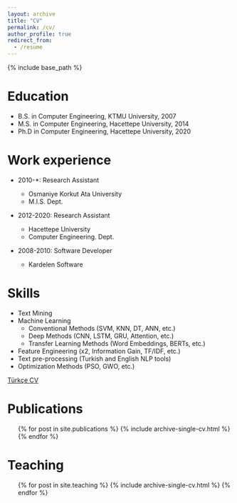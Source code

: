 ```yaml
---
layout: archive
title: "CV"
permalink: /cv/
author_profile: true
redirect_from:
  - /resume
---
```


{% include base_path %}

Education
======
* B.S. in Computer Engineering, KTMU University, 2007
* M.S. in Computer Engineering, Hacettepe University, 2014
* Ph.D in Computer Engineering, Hacettepe University, 2020

Work experience
======
* 2010-*: Research Assistant
  * Osmaniye Korkut Ata University
  * M.I.S. Dept.

* 2012-2020: Research Assistant
  * Hacettepe University
  * Computer Engineering. Dept.
  
* 2008-2010: Software Developer
  * Kardelen Software
  
Skills
======
* Text Mining
* Machine Learning
  * Conventional Methods (SVM, KNN, DT, ANN, etc.)
  * Deep Methods (CNN, LSTM, GRU, Attention, etc.)
  * Transfer Learning Methods (Word Embeddings, BERTs, etc.)
* Feature Engineering (x2, Information Gain, TF/IDF, etc.)
* Text pre-processing (Turkish and English NLP tools)
* Optimization Methods (PSO, GWO, etc.)

[Türkçe CV](../files/cv.pdf)



Publications
======
  <ul>{% for post in site.publications %}
    {% include archive-single-cv.html %}
  {% endfor %}</ul>


Teaching
======
  <ul>{% for post in site.teaching %}
    {% include archive-single-cv.html %}
  {% endfor %}</ul>
  
